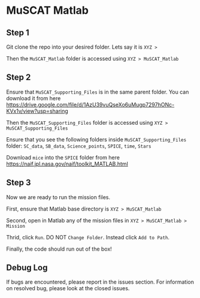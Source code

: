 # MuSCAT Matlab

## Step 1

Git clone the repo into your desired folder. Lets say it is `XYZ >`

Then the `MuSCAT_Matlab` folder is accessed using `XYZ > MuSCAT_Matlab`


## Step 2

Ensure that `MuSCAT_Supporting_Files` is in the same parent folder. You can download it from here https://drive.google.com/file/d/1AzU39vuQseXo6uMugp7297hONc-KVx1v/view?usp=sharing 

Then the `MuSCAT_Supporting_Files` folder is accessed using `XYZ > MuSCAT_Supporting_Files`

Ensure that you see the following folders inside `MuSCAT_Supporting_Files` folder: `SC_data`, `SB_data`, `Science_points`, `SPICE`, `time`, `Stars`

Download `mice` into the `SPICE` folder from here https://naif.jpl.nasa.gov/naif/toolkit_MATLAB.html


## Step 3

Now we are ready to run the mission files. 

First, ensure that Matlab base directory is `XYZ > MuSCAT_Matlab`

Second, open in Matlab any of the mission files in `XYZ > MuSCAT_Matlab > Mission` 

Thrid, click `Run`. DO NOT `Change Folder`. Instead click `Add to Path`. 

Finally, the code should run out of the box!  

## Debug Log
If bugs are encountered, please report in the issues section. For information on resolved bug, please look at the closed issues. 
